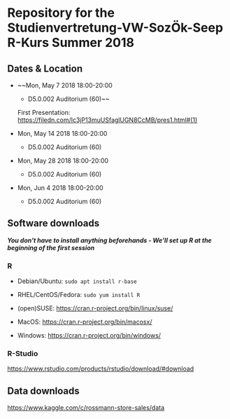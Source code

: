 # Repository for the Studienvertretung-VW-SozÖk-Seep R-Kurs Summer 2018

## Dates & Location

- ~~Mon, May 7  2018	18:00-20:00
   + D5.0.002 Auditorium (60)~~
   
   First Presentation: https://filedn.com/lc3jP13muUSfaglUGN8CcMB/pres1.html#(1)
   
- Mon, May 14 2018	18:00-20:00	
   + D5.0.002 Auditorium (60)
- Mon, May 28 2018	18:00-20:00	
   + D5.0.002 Auditorium (60)
- Mon, Jun 4  2018	18:00-20:00	
   + D5.0.002 Auditorium (60)

## Software downloads

***You don't have to install anything beforehands - We'll set up R at the beginning of the first session***

### R

- Debian/Ubuntu: `sudo apt install r-base`

- RHEL/CentOS/Fedora: `sudo yum install R`

- (open)SUSE: https://cran.r-project.org/bin/linux/suse/

- MacOS: https://cran.r-project.org/bin/macosx/

- Windows: https://cran.r-project.org/bin/windows/

### R-Studio

https://www.rstudio.com/products/rstudio/download/#download

## Data downloads

https://www.kaggle.com/c/rossmann-store-sales/data
